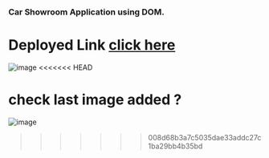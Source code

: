 ### Car Showroom Application using DOM.

# Deployed Link [click here](https://gokul-car-showroom.netlify.app/)

![image](https://user-images.githubusercontent.com/106130828/177608653-433ed6d9-d50b-4d20-a24d-7d4ba377c9db.png)
<<<<<<< HEAD

# check last image added ?

![image](https://user-images.githubusercontent.com/106130828/177609329-5778f350-3a6d-4a2f-81e7-bafae9aa4ba2.png)

> > > > > > > 008d68b3a7c5035dae33addc27c1ba29bb4b35bd
